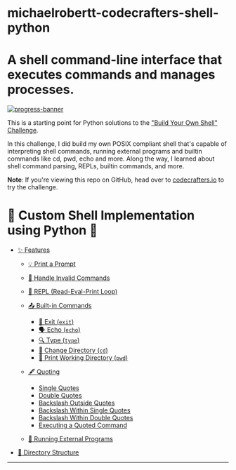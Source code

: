 # michaelrobertt-codecrafters-shell-python
A shell command-line interface that executes commands and manages processes.
=======
[![progress-banner](https://backend.codecrafters.io/progress/shell/c05a9453-4908-4a80-8935-e9fd7048ae1e)](https://app.codecrafters.io/users/codecrafters-bot?r=2qF)

This is a starting point for Python solutions to the
["Build Your Own Shell" Challenge](https://app.codecrafters.io/courses/shell/overview).

In this challenge, I did build my own POSIX compliant shell that's capable of
interpreting shell commands, running external programs and builtin commands like
cd, pwd, echo and more. Along the way, I learned about shell command parsing,
REPLs, builtin commands, and more.

**Note**: If you're viewing this repo on GitHub, head over to
[codecrafters.io](https://codecrafters.io) to try the challenge.

# 🐚 Custom Shell Implementation using Python 🐍

- [✨ Features](#-features)
  - [💡 Print a Prompt](#-print-a-prompt)
    
  - [🚫 Handle Invalid Commands](#-handle-invalid-commands)
    
  - [🔄 REPL (Read-Eval-Print Loop)](#-repl-read-eval-print-loop)
    
  - [📤 Built-in Commands](#-built-in-commands)
    - [🚪 Exit (`exit`)](#-exit-exit)
    - [🗣️ Echo (`echo`)](#️-echo-echo)
    - [🔍 Type (`type`)](#-type-type)
    - [📂 Change Directory (`cd`)](#-change-directory-cd)
    - [📍 Print Working Directory (`pwd`)](#-print-working-directory-pwd)
  
  - [🖋️ Quoting](#️-quoting)
    - [Single Quotes](#single-quotes)
    - [Double Quotes](#double-quotes)
    - [Backslash Outside Quotes](#backslash-outside-quotes)
    - [Backslash Within Single Quotes](#backslash-within-single-quotes)
    - [Backslash Within Double Quotes](#backslash-within-double-quotes)
    - [Executing a Quoted Command](#executing-a-quoted-command)
      
  - [📜 Running External Programs](#-running-external-programs)
    
- [📂 Directory Structure](#-directory-structure)

---
